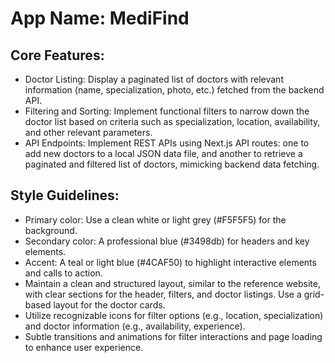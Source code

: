 # **App Name**: MediFind

## Core Features:

- Doctor Listing: Display a paginated list of doctors with relevant information (name, specialization, photo, etc.) fetched from the backend API.
- Filtering and Sorting: Implement functional filters to narrow down the doctor list based on criteria such as specialization, location, availability, and other relevant parameters.
- API Endpoints: Implement REST APIs using Next.js API routes: one to add new doctors to a local JSON data file, and another to retrieve a paginated and filtered list of doctors, mimicking backend data fetching.

## Style Guidelines:

- Primary color: Use a clean white or light grey (#F5F5F5) for the background.
- Secondary color: A professional blue (#3498db) for headers and key elements.
- Accent: A teal or light blue (#4CAF50) to highlight interactive elements and calls to action.
- Maintain a clean and structured layout, similar to the reference website, with clear sections for the header, filters, and doctor listings. Use a grid-based layout for the doctor cards.
- Utilize recognizable icons for filter options (e.g., location, specialization) and doctor information (e.g., availability, experience).
- Subtle transitions and animations for filter interactions and page loading to enhance user experience.
